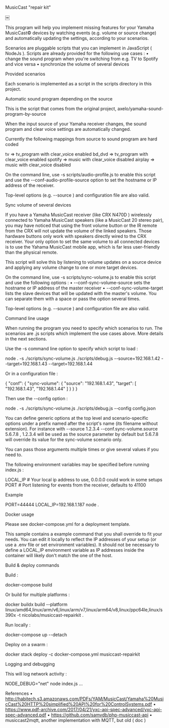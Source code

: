 
MusicCast "repair kit"

￼

This program will help you implement missing features for your Yamaha MusicCast© devices by watching events (e.g. volume or source change) and automatically updating the settings, according to your scenarios.

Scenarios are pluggable scripts that you can implement in JavaScript ( NodeJs ). Scripts are already provided for the following use cases :
• change the sound program when you're switching from e.g. TV to Spotify and vice versa
• synchronize the volume of several devices

Provided scenarios

Each scenario is implemented as a script in the scripts directory in this project.

Automatic sound program depending on the source

This is the script that comes from the original project, axelo/yamaha-sound-program-by-source

When the input source of your Yamaha receiver changes, the sound program and clear voice settings are automatically changed.

Currently the following mappings from source to sound program are hard coded

tv => tv_program with clear_voice enabled
bd_dvd => tv_program with clear_voice enabled
spotify => music with clear_voice disabled
airplay => music with clear_voice disabled



On the command line, use -s scripts/audio-profile.js to enable this script and use the --conf-audio-profile-source option to set the hostname or IP address of the receiver.

Top-level options (e.g. --source ) and configuration file are also valid.

Sync volume of several devices

If you have a Yamaha MusicCast receiver (like CRX N470D ) wirelessly connected to Yamaha MusicCast speakers (like a MusicCast 20 stereo pair), you may have noticed that using the front volume button or the IR remote from the CRX will not update the volume of the linked speakers. Those hardware buttons only work with speakers directly wired to the CRX receiver. Your only option to set the same volume to all connected devices is to use the Yahama MusicCast mobile app, which is far less user-friendly than the physical remote.

This script will solve this by listening to volume updates on a source device and applying any volume change to one or more target devices.

On the command line, use -s scripts/sync-volume.js to enable this script and use the following options :
•  --conf-sync-volume-source sets the hostname or IP address of the master receiver
•  --conf-sync-volume-target lists the slave devices that will be updated with the master's volume. You can separate them with a space or pass the option several times.

Top-level options (e.g. --source ) and configuration file are also valid.

Command line usage

When running the program you need to specify which scenarios to run. The scenarios are .js scripts which implement the use cases above. More details in the next sections.

Use the -s command line option to specify which script to load :

node . -s ./scripts/sync-volume.js ./scripts/debug.js --source=192.168.1.42 --target=192.168.1.43 --target=192.168.1.44



Or in a configuration file :

{
  "conf": {
    "sync-volume": {
      "source": "192.168.1.43",
      "target": [
        "192.168.1.43",
        "192.168.1.44"
      ]
    }
  }
}



Then use the --config option :

node . -s ./scripts/sync-volume.js ./scripts/debug.js --config config.json



You can define generic options at the top level and scenario-specific options under a prefix named after the script's name (its filename without extension). For instance with --source 1.2.3.4 --conf.sync-volume.source 5.6.7.8 , 1.2.3.4 will be used as the source parameter by default but 5.6.7.8 will override its value for the sync-volume scenario only.

You can pass those arguments multiple times or give several values if you need to.

The following environment variables may be specified before running index.js :

LOCAL_IP # Your local ip address to use, 0.0.0.0 could work in some setups
PORT # Port listening for events from the receiver, defaults to 41100



Example

PORT=44444 LOCAL_IP=192.168.1.187 node .



Docker usage

Please see docker-compose.yml for a deployment template.

This sample contains a example command that you shall override to fit your needs. You can edit it locally to reflect the IP addresses of your setup (or use a .env file or set environment variables). It should not be necessary to define a LOCAL_IP environment variable as IP addresses inside the container will likely don't match the one of the host.

Build & deploy commands

Build :

docker-compose build



Or build for multiple platforms :

docker buildx build --platform linux/amd64,linux/arm/v6,linux/arm/v7,linux/arm64/v8,linux/ppc64le,linux/s390x -t nicolabs/musiccast-repairkit .



Run locally :

docker-compose up --detach



Deploy on a swarm :

docker stack deploy -c docker-compose.yml musiccast-repairkit



Logging and debugging

This will log network activity :

NODE_DEBUG="net" node index.js ...



References
• http://habitech.s3.amazonaws.com/PDFs/YAM/MusicCast/Yamaha%20MusicCast%20HTTP%20simplified%20API%20for%20ControlSystems.pdf
• https://www.pdf-archive.com/2017/04/21/yxc-api-spec-advanced/yxc-api-spec-advanced.pdf
• https://github.com/samvdb/php-musiccast-api
• musiccast2mqtt, another implementation with MQTT, but old ( doc )

